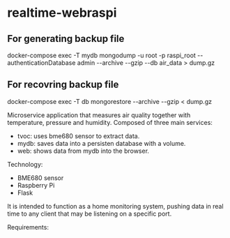 # realtime-webraspi

## For generating backup file
docker-compose exec -T mydb mongodump -u root -p raspi_root --authenticationDatabase admin --archive --gzip --db air_data > dump.gz

## For recovring backup file
docker-compose exec -T db mongorestore --archive --gzip < dump.gz


Microservice application that measures air quality together with temperature, pressure and humidity. Composed of three main services:

- tvoc: uses bme680 sensor to extract data.
- mydb: saves data into a persisten database with a volume.
- web: shows data from mydb into the browser.

Technology:

- BME680 sensor
- Raspberry Pi
- Flask

It is intended to function as a home monitoring system, pushing data in real time to any client that may be listening on a specific port.

Requirements:
